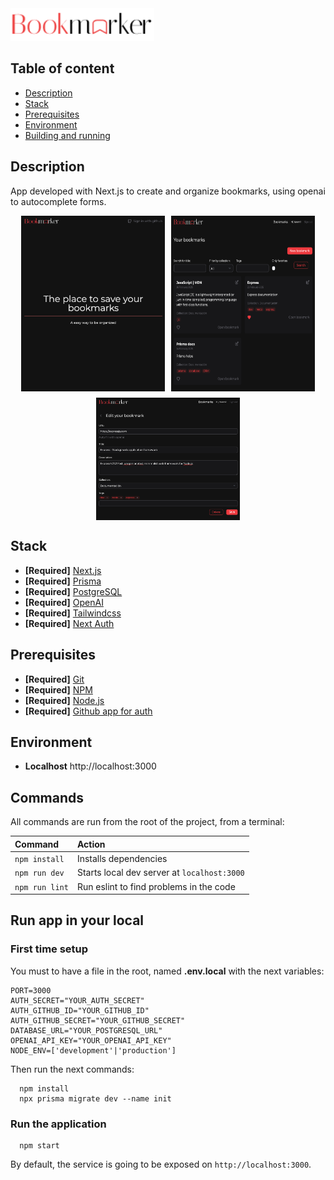 <img src="./public/logo-light.png" width="230"/>

## Table of content

- [Description](#description)
- [Stack](#stack)
- [Prerequisites](#prerequisites)
- [Environment](#environment)
- [Building and running](#building-and-running)

## Description

App developed with Next.js to create and organize bookmarks, using openai to autocomplete forms.

<!-- ![alt text](/public/edit.png) -->
<div style="display:flex;gap:10px;flex-wrap:wrap;justify-content:center">
<img src="./public/home.png" width="230"/>
<img src="./public/bookmarks.png" width="230"/>
<img src="./public/edit.png" width="230"/>
</div>

## Stack

- **[Required]** [Next.js](https://nextjs.org/docs)
- **[Required]** [Prisma](https://www.prisma.io/docs)
- **[Required]** [PostgreSQL](https://www.postgresql.org/docs/)
- **[Required]** [OpenAI](https://platform.openai.com/docs/overview)
- **[Required]** [Tailwindcss](https://tailwindcss.com/docs/installation/using-vite)
- **[Required]** [Next Auth](https://next-auth.js.org/getting-started/example)

## Prerequisites

- **[Required]** [Git](http://git-scm.com/)
- **[Required]** [NPM](https://npmjs.com)
- **[Required]** [Node.js](http://nodejs.org/)
- **[Required]** [Github app for auth](https://next-auth.js.org/providers/github)

## Environment

- **Localhost** http://localhost:3000

## Commands

All commands are run from the root of the project, from a terminal:

| Command        | Action                                      |
| :------------- | :------------------------------------------ |
| `npm install`  | Installs dependencies                       |
| `npm run dev`  | Starts local dev server at `localhost:3000` |
| `npm run lint` | Run eslint to find problems in the code     |

## Run app in your local

### First time setup

You must to have a file in the root, named **.env.local** with the next variables:

```
PORT=3000
AUTH_SECRET="YOUR_AUTH_SECRET"
AUTH_GITHUB_ID="YOUR_GITHUB_ID"
AUTH_GITHUB_SECRET="YOUR_GITHUB_SECRET"
DATABASE_URL="YOUR_POSTGRESQL_URL"
OPENAI_API_KEY="YOUR_OPENAI_API_KEY"
NODE_ENV=['development'|'production']

```

Then run the next commands:

```
  npm install
  npx prisma migrate dev --name init
```

### Run the application

```
  npm start
```

By default, the service is going to be exposed on `http://localhost:3000`.
